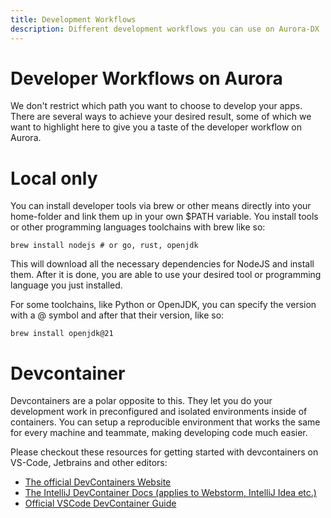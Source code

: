 ```yaml
---
title: Development Workflows
description: Different development workflows you can use on Aurora-DX
---
```


# Developer Workflows on Aurora

We don't restrict which path you want to choose to develop your apps. There are several ways to achieve your desired result, some of which we want to highlight here to give you a taste of the developer workflow on Aurora.

# Local only

You can install developer tools via brew or other means directly into your home-folder and link them up in your own $PATH variable. You install tools or other programming languages toolchains with brew like so:

```
brew install nodejs # or go, rust, openjdk
```

This will download all the necessary dependencies for NodeJS and install them. After it is done, you are able to use your desired tool or programming language you just installed.

For some toolchains, like Python or OpenJDK, you can specify the version with a @ symbol and after that their version, like so:

```
brew install openjdk@21
```

# Devcontainer

Devcontainers are a polar opposite to this. They let you do your development work in preconfigured and isolated environments inside of containers. You can setup a reproducible environment that works the same for every machine and teammate, making developing code much easier.

Please checkout these resources for getting started with devcontainers on VS-Code, Jetbrains and other editors:

- [The official DevContainers Website](https://containers.dev)
- [The IntelliJ DevContainer Docs (applies to Webstorm, IntelliJ Idea etc.)](https://www.jetbrains.com/help/idea/connect-to-devcontainer.html)
- [Official VSCode DevContainer Guide](https://code.visualstudio.com/docs/devcontainers/containers)
